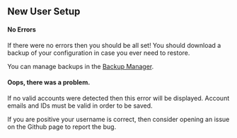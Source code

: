 ## New User Setup

#### No Errors

If there were no errors then you should be all set! You should download a backup of your configuration in case you ever need to restore.

You can manage backups in the [Backup Manager](/docs/setuptools/help/backups-manager.md).

#### Oops, there was a problem.

If no valid accounts were detected then this error will be displayed. Account emails and IDs must be valid in order to be saved.

If you are positive your username is correct, then consider opening an issue on the Github page to report the bug.

<!-- baseHref docs/setuptools/help -->
